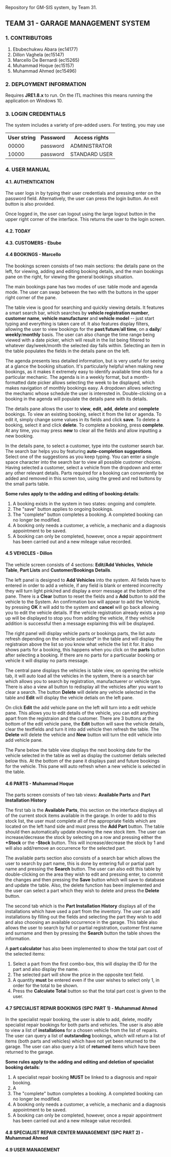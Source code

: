 Repository for GM-SIS system, by Team 31.

## TEAM 31 - GARAGE MANAGEMENT SYSTEM

### 1. CONTRIBUTORS
1. Ebubechukwu Abara (ec14177)
2. Dillon Vaghela (ec15147)
3. Marcello De Bernardi (ec15265)
4. Muhammad Hoque (ec15157)
5. Muhammad Ahmed (ec15496)

### 2. DEPLOYMENT INFORMATION
Requires **JRE1.8.x** to run. On the ITL machines this means running the application on Windows 10.

### 3. LOGIN CREDENTIALS
The system includes a variety of pre-added users. For testing, you may use
<table>
<tr><th>User string</th><th>Password</th><th>Access rights</th></tr>
<tr><td>00000</td><td>password</td><td>ADMINISTRATOR</td></tr>
<tr><td>10000</td><td>password</td><td>STANDARD USER</td></tr>
</table>


### 4. USER MANUAL

#### 4.1. AUTHENTICATION
The user logs in by typing their user credentials and pressing enter on the password field.
Alternatively, the user can press the login button. An exit button is also provided.

Once logged in, the user can logout using the large logout button in the upper right corner
of the interface. This returns the user to the login screen.

#### 4.2. TODAY

#### 4.3. CUSTOMERS - Ebube

#### 4.4 BOOKINGS - Marcello 
The bookings screen consists of two main sections: the details pane on the left, for viewing,
adding and editing booking details, and the main bookings pane on the right, for viewing the
general bookings situation.

The main bookings pane has two modes of use: table mode and agenda mode. The user can swap
between the two with the buttons in the upper right corner of the pane. 

The table view is good for searching and quickly viewing details. It features a smart search bar, 
which searches by **vehicle registration number**, **customer name**, **vehicle manufacturer** 
and **vehicle model** -- just start typing and everything is taken care of. It also features display 
filters, allowing the user to view bookings for the **past**/**future**/**all time**, on a **daily**/
**weekly**/**monthly** basis. The user can also change the time range being viewed with a date picker, 
which will result in the list being filtered to whatever day/week/month the selected day falls within.
Selecting an item in the table populates the fields in the details pane on the left.

The agenda presents less detailed information, but is very useful for seeing at a glance the booking
situation. It's particularly helpful when making new bookings, as it makes it extremely easy to
identify available time slots for a particular mechanic. The agenda is in a weekly format, but a
month-formatted date picker allows selecting the week to be displayed, which makes navigation of
monthly bookings easy. A dropdown allows selecting the mechanic whose schedule the user is interested
in. Double-clicking on a booking in the agenda will populate the details pane with its details.

The details pane allows the user to **view**, **edit**, **add**, **delete** and **complete** bookings.
To view an existing booking, select it from the list or agenda. To edit it, simply change some values
in its fields and click **save**. To delete a booking, select it and click **delete**. To complete a
booking, press **complete**. At any time, you may press **new** to clear all the fields and allow
inputting a new booking.

In the details pane, to select a customer, type into the customer search bar. The search bar helps
you by featuring **auto-completion suggestions**. Select one of the suggestions as you keep typing.
You can enter a single space character into the search bar to view all possible customer choices.
Having selected a customer, select a vehicle from the dropdown and enter any other relevant details.
Parts required for a booking can conveniently be added and removed in this screen too, using the greed
and red buttons by the small parts table.

**Some rules apply to the adding and editing of booking details**:

1.  A booking exists in the system in two states: ongoing and complete.
2.  The "save" button applies to ongoing bookings.
3.  The "complete" button completes a booking. A completed booking can no longer be modified.
4.  A booking only needs a customer, a vehicle, a mechanic and a diagnosis appointment to be saved.
5.  A booking can only be completed, however, once a repair appointment has been carried out and
    a new mileage value recorded.

#### 4.5 VEHICLES - Dillon

The vehicle screen consists of 4 sections: **Edit/Add Vehicles**, **Vehicle Table**, **Part Lists** and **Customer/Bookings Details**.

The left panel is designed to **Add Vehicles** into the system. All fields have to entered in order to add a vehicle, if any field is blank or entered incorreclty they will turn light pink/red and display a erorr message at the bottom of the pane. There is a **Clear** button to reset the fields and a **Add** button to add the vehicle to the System. An confirmation box will appear to add the Vehicle, by pressing **OK** it will add to the system and **cancel** will go back allowing you to edit the vehicle details. If the vehicle registration already exists a pop up will be displayed to stop you from adding the vehicle, if they vehicle addition is successful then a message explaining this will be displayed. 

The right panel will display vehicle parts or bookings parts, the list auto refresh depending on the vehicle *selected** in the table and will display the registraion above the list so you know what vehicle the list it for. It also shows parts for a booking, this happens when you click on the **parts** button after selecting a booking. If there are no parts for a particualar booking or vehicle it will display no parts message.

The central pane displays the vehicles is table view, on opening the vehicle tab, it will auto load all the vehicles in the system, there is a search bar which allows you to search by registration, manufactuerer or vehicle type. There is also a view all button to redisplay all the vehicles after you want to clear a search. The button **Delete** will delete any vehicle selected in the table and **Edit** will display the vehicle detials on the left pane.

On click **Edit** the add vehicle pane on the left will turn into a edit vehicle pane. This allows you to edit details of the vehicle, you can edit anything apart from the registraion and the customer. There are 3 buttons at the bottom of the edit vehicle pane, the **Edit** button will save the vehicle details, clear the textfields and turn it into add vehicle then refresh the table. The **Delete** will delete the vehicle and **New** button will turn the edit vehicle into add vehicle pane.

The Pane below the table view displays the next booking date for the vehicle selected in the table as well as display the customer detials selected below this. At the bottom of the pane it displays past and future bookings for the vehicle.
This pane will auto refresh when a new vehicle is selected in the table.

#### 4.6 PARTS - Muhammad Hoque

The parts screen consists of two tab views: **Available Parts** and **Part Installation History**

The first tab is the **Available Parts**, this section on the interface displays all of the current stock items
available in the garage. In order to add to this stock list, the user must complete all of the appropriate fields
which are located on the left hand side and must press the **Add Part** button.
The table should then automatically update showing the new stock item. The user can increase/decrease the stock
by selecting on a row and pressing either the **+Stock** or the **-Stock** button. This will increase/decrease
the stock by 1 and will also add/remove an occurrence for the selected part.

The available parts section also consists of a search bar which allows the user to search by part name,
this is done by entering full or partial part name and pressing the **Search** button. The user can also edit
this table by double-clicking on the area they wish to edit and pressing enter, to commit the changes and
then pressing the **Save** button which will save to database and update the table. Also, the delete function
has been implemented and the user can select a part which they wish to delete and press the **Delete** button.

The second tab which is the **Part Installation History** displays all of the installations which have used a part
from the inventory. The user can add installations by filling out the fields and selecting the part they wish to add
and also choosing an available occurrence in the garage. This table also allows the user to search by full or partial
registration, customer first name and surname and then by pressing the **Search** button the table shows the
information.

A **part calculator** has also been implemented to show the total part cost of the selected items:

1.  Select a part from the first combo-box, this will display the ID for the part and also display the name.
2.  The selected part will show the price in the opposite text field.
3.  A quantity **must** be entered even if the user wishes to select only 1, in order for the total to be shown.
4.  Press the **Calculate Total** button so that the total part cost is given to the user.

#### 4.7 SPECIALIST REPAIR BOOKINGS (SPC PART 1) - Muhammad Ahmed

In the specialist repair booking, the user is able to add, delete, modify specialist repair bookings for both parts 
and vehicles. The user is also able to view a list of **installations** for a chosen vehicle from the list of repairs.
The user can query a list of **outstanding** bookings, which will return a list of items (both parts and vehicles) which
have not yet been returned to the garage. The user can also query a list of **returned** items which have been returned to
the garage. 

**Some rules apply to the adding and editing and deletion of specialist booking details**:

1.  A specialist repair booking **MUST** be linked to a diagnosis and repair booking.
2.  A
3.  The "complete" button completes a booking. A completed booking can no longer be modified.
4.  A booking only needs a customer, a vehicle, a mechanic and a diagnosis appointment to be saved.
5.  A booking can only be completed, however, once a repair appointment has been carried out and
    a new mileage value recorded.


#### 4.8 SPECIALIST REPAIR CENTER MANAGEMENT (SPC PART 2) - Muhammad Ahmed

#### 4.9 USER MANAGEMENT
